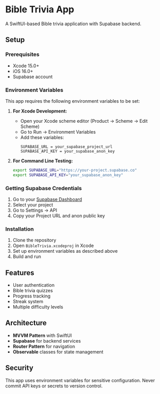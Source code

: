# Bible Trivia App

A SwiftUI-based Bible trivia application with Supabase backend.

## Setup

### Prerequisites
- Xcode 15.0+
- iOS 16.0+
- Supabase account

### Environment Variables

This app requires the following environment variables to be set:

1. **For Xcode Development:**
   - Open your Xcode scheme editor (Product → Scheme → Edit Scheme)
   - Go to Run → Environment Variables
   - Add these variables:
     ```
     SUPABASE_URL = your_supabase_project_url
     SUPABASE_API_KEY = your_supabase_anon_key
     ```

2. **For Command Line Testing:**
   ```bash
   export SUPABASE_URL="https://your-project.supabase.co"
   export SUPABASE_API_KEY="your_supabase_anon_key"
   ```

### Getting Supabase Credentials

1. Go to your [Supabase Dashboard](https://supabase.com/dashboard)
2. Select your project
3. Go to Settings → API
4. Copy your Project URL and anon public key

### Installation

1. Clone the repository
2. Open `BibleTrivia.xcodeproj` in Xcode
3. Set up environment variables as described above
4. Build and run

## Features

- User authentication
- Bible trivia quizzes
- Progress tracking
- Streak system
- Multiple difficulty levels

## Architecture

- **MVVM Pattern** with SwiftUI
- **Supabase** for backend services
- **Router Pattern** for navigation
- **Observable** classes for state management

## Security

This app uses environment variables for sensitive configuration. Never commit API keys or secrets to version control. 